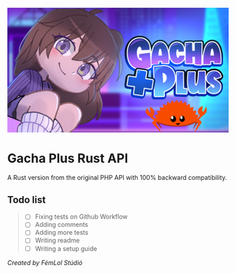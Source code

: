 ![Logo](banner.png)

# Gacha Plus Rust API

A Rust version from the original PHP API with 100% backward compatibility.

## Todo list
> - [ ] Fixing tests on Github Workflow
> - [ ] Adding comments
> - [ ] Adding more tests
> - [ ] Writing readme
> - [ ] Writing a setup guide

*Created by FémLol Stúdió*